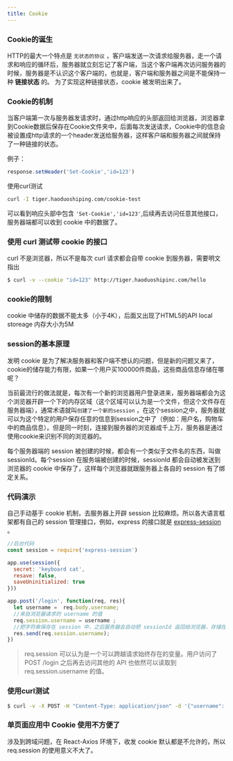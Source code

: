 ```yaml
---
title: Cookie
---
```


### Cookie的诞生

HTTP的最大一个特点是 `无状态的协议` ，客户端发送一次请求给服务器，走一个请求和响应的循环后，服务器就立刻忘记了客户端，当这个客户端再次访问服务器的时候，服务器是不认识这个客户端的，也就是，客户端和服务器之间是不能保持一种 **链接状态** 的。
为了实现这种链接状态，cookie 被发明出来了。

### Cookie的机制

当客户端第一次与服务器发请求时，通过http响应的头部返回给浏览器，浏览器拿到Cookie数据后保存在Cookie文件夹中，后面每次发送请求，Cookie中的信息会被设置成http请求的一个header发送给服务器，这样客户端和服务器之间就保持了一种链接的状态。

例子：

```js
response.setHeader('Set-Cookie','id=123')
```
使用curl测试

```bash
curl -I tiger.haoduoshiping.com/cookie-test
```
可以看到响应头部中包含 `'Set-Cookie','id=123'`,后续再去访问任意其他接口，服务器端都可以收到 cookie 中的数据了。

### 使用 curl 测试带 cookie 的接口

curl 不是浏览器，所以不是每次 curl 请求都会自带 cookie 到服务器，需要明文指出

```bash
$ curl -v --cookie "id=123" http://tiger.haoduoshipinc.com/hello
```

### cookie的限制

cookie 中储存的数据不能太多（小于4K），后面又出现了HTML5的API local storeage 内存大小为5M

### session的基本原理

发明 cookie 是为了解决服务器和客户端不想认的问题，但是新的问题又来了，cookie的储存能力有限，如果一个用户买100000件商品，这些商品信息存储在哪呢？

当前最流行的做法就是，每次有一个新的浏览器用户登录进来，服务器端都会为这个浏览器开辟一个下的内存区域（这个区域可以认为是一个文件，但这个文件存在服务器端），通常术语就叫`创建了一个新的session` ，在这个session之中，服务器就可以为这个特定的用户保存任意的信息到session之中了（例如：用户名，购物车中的商品信息）。但是同一时刻，连接到服务器的浏览器成千上万，服务器是通过使用cookie来识别不同的浏览器的。

每个服务器端的 session 被创建的时候，都会有一个类似于文件名的东西，叫做 sessionId。每个session 在服务端被创建的时候，sessionId 都会自动被发送到浏览器的 cookie 中保存了，这样每个浏览器就跟服务器上各自的 session 有了绑定关系。

### 代码演示

自己手动基于 cookie 机制，去服务器上开辟 session 比较麻烦。所以各大语言框架都有自己的 session 管理接口，例如，express 的接口就是 [express-session](https://github.com/expressjs/session) 。

```js
//后台代码
const session = require('express-session')

app.use(session({
  secret: 'keyboard cat',
  resave: false,
  saveUninitialized: true
}))

app.post('/login', function(req, res){
  let username =  req.body.username;
  //来自浏览器请求的 username 的值
  req.session.username = username ;
  //把字符串保存在 session 中，之后服务器会自动把 sessionId 返回给浏览器，存储在cookie中，req.session 接口内置cookie操作功能
  res.send(req.session.username);
})
```

> req.session 可以认为是一个可以跨越请求始终存在的变量。用户访问了 POST /login 之后再去访问其他的 API 也依然可以读取到 req.session.username 的值。
>

### 使用curl测试

```bash
$ curl -v -X POST -H "Content-Type: application/json" -d '{"username": "peter"}' http://tiger.haoduoshipin.com/login
```

### 单页面应用中 Cookie 使用不方便了

涉及到跨域问题，在 React-Axios 环境下，收发 cookie 默认都是不允许的，所以 req.session 的使用意义不大了。
